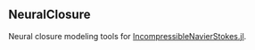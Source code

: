 ## NeuralClosure

Neural closure modeling tools for
[IncompressibleNavierStokes.jl](https://github.com/agdestein/IncompressibleNavierStokes.jl).
